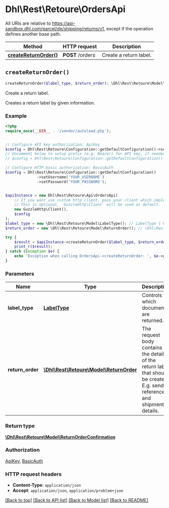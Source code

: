 # Dhl\Rest\Retoure\OrdersApi

All URIs are relative to https://api-sandbox.dhl.com/parcel/de/shipping/returns/v1, except if the operation defines another base path.

| Method | HTTP request | Description |
| ------------- | ------------- | ------------- |
| [**createReturnOrder()**](OrdersApi.md#createReturnOrder) | **POST** /orders | Create a return label. |


## `createReturnOrder()`

```php
createReturnOrder($label_type, $return_order): \Dhl\Rest\Retoure\Model\ReturnOrderConfirmation
```

Create a return label.

Creates a return label by given information.

### Example

```php
<?php
require_once(__DIR__ . '/vendor/autoload.php');


// Configure API key authorization: ApiKey
$config = Dhl\Rest\Retoure\Configuration::getDefaultConfiguration()->setApiKey('dhl-api-key', 'YOUR_API_KEY');
// Uncomment below to setup prefix (e.g. Bearer) for API key, if needed
// $config = Dhl\Rest\Retoure\Configuration::getDefaultConfiguration()->setApiKeyPrefix('dhl-api-key', 'Bearer');

// Configure HTTP basic authorization: BasicAuth
$config = Dhl\Rest\Retoure\Configuration::getDefaultConfiguration()
              ->setUsername('YOUR_USERNAME')
              ->setPassword('YOUR_PASSWORD');


$apiInstance = new Dhl\Rest\Retoure\Api\OrdersApi(
    // If you want use custom http client, pass your client which implements `GuzzleHttp\ClientInterface`.
    // This is optional, `GuzzleHttp\Client` will be used as default.
    new GuzzleHttp\Client(),
    $config
);
$label_type = new \Dhl\Rest\Retoure\Model\LabelType(); // LabelType | Controls which documents are returned.
$return_order = new \Dhl\Rest\Retoure\Model\ReturnOrder(); // \Dhl\Rest\Retoure\Model\ReturnOrder | The request body contains the details of the return label that should be created. E.g. sender, references and shipment details.

try {
    $result = $apiInstance->createReturnOrder($label_type, $return_order);
    print_r($result);
} catch (Exception $e) {
    echo 'Exception when calling OrdersApi->createReturnOrder: ', $e->getMessage(), PHP_EOL;
}
```

### Parameters

| Name | Type | Description  | Notes |
| ------------- | ------------- | ------------- | ------------- |
| **label_type** | [**LabelType**](../Model/.md)| Controls which documents are returned. | [optional] |
| **return_order** | [**\Dhl\Rest\Retoure\Model\ReturnOrder**](../Model/ReturnOrder.md)| The request body contains the details of the return label that should be created. E.g. sender, references and shipment details. | [optional] |

### Return type

[**\Dhl\Rest\Retoure\Model\ReturnOrderConfirmation**](../Model/ReturnOrderConfirmation.md)

### Authorization

[ApiKey](../../README.md#ApiKey), [BasicAuth](../../README.md#BasicAuth)

### HTTP request headers

- **Content-Type**: `application/json`
- **Accept**: `application/json`, `application/problem+json`

[[Back to top]](#) [[Back to API list]](../../README.md#endpoints)
[[Back to Model list]](../../README.md#models)
[[Back to README]](../../README.md)
